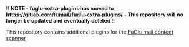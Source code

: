 !! **NOTE - fuglu-extra-plugins has moved to https://gitlab.com/fumail/fuglu-extra-plugins/ - This repository will no longer be updated and eventually deleted** !!


This repository contains additional plugins for the [FuGlu mail content scanner](https://gitlab.com/fumail/fuglu/)

